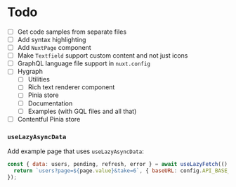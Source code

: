 # Todo

- [ ] Get code samples from separate files
- [ ] Add syntax highlighting
- [ ] Add `NuxtPage` component
- [ ] Make `Textfield` support custom content and not just icons
- [ ] GraphQL language file support in `nuxt.config`
- [ ] Hygraph
  - [ ] Utilities
  - [ ] Rich text renderer component
  - [ ] Pinia store
  - [ ] Documentation
  - [ ] Examples (with GQL files and all that)
- [ ] Contentful Pinia store

### `useLazyAsyncData`

Add example page that uses `useLazyAsyncData`:

```js
const { data: users, pending, refresh, error } = await useLazyFetch(() => {
  return `users?page=${page.value}&take=6`, { baseURL: config.API_BASE_URL }
});
```
